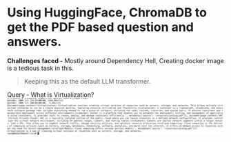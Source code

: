 # Using HuggingFace, ChromaDB to get the PDF based question and answers.

**Challenges faced  -**
Mostly around Dependency Hell, Creating docker image is a tedious task in this.

> Keeping this as the default LLM transformer.

Query - What is Virtualization?
![Alt text](image.png)